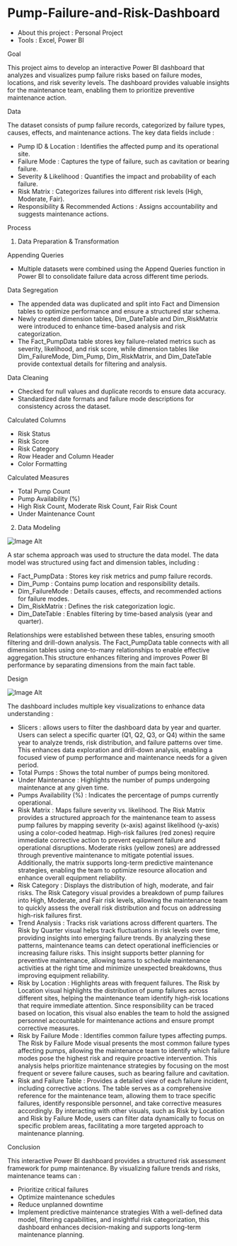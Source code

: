 # Pump-Failure-and-Risk-Dashboard

- About this project : Personal Project
- Tools : Excel, Power BI

Goal

This project aims to develop an interactive Power BI dashboard that analyzes and visualizes pump failure risks based on failure modes, locations, and risk severity levels. The dashboard provides valuable insights for the maintenance team, enabling them to prioritize preventive maintenance action.

Data

The dataset consists of pump failure records, categorized by failure types, causes, effects, and maintenance actions. The key data fields include :
- Pump ID & Location : Identifies the affected pump and its operational site.
- Failure Mode : Captures the type of failure, such as cavitation or bearing failure.
- Severity & Likelihood : Quantifies the impact and probability of each failure.
- Risk Matrix : Categorizes failures into different risk levels (High, Moderate, Fair).
- Responsibility & Recommended Actions : Assigns accountability and suggests maintenance actions.

Process

1. Data Preparation & Transformation

Appending Queries
- Multiple datasets were combined using the Append Queries function in Power BI to consolidate failure data across different time periods.

Data Segregation
- The appended data was duplicated and split into Fact and Dimension tables to optimize performance and ensure a structured star schema.
- Newly created dimension tables, Dim_DateTable and Dim_RiskMatrix were introduced to enhance time-based analysis and risk categorization.
- The Fact_PumpData table stores key failure-related metrics such as severity, likelihood, and risk score, while dimension tables like Dim_FailureMode, Dim_Pump, Dim_RiskMatrix, and Dim_DateTable provide contextual details for filtering and analysis.

Data Cleaning

- Checked for null values and duplicate records to ensure data accuracy.
- Standardized date formats and failure mode descriptions for consistency across the dataset.

Calculated Columns
- Risk Status
- Risk Score
- Risk Category
- Row Header and Column Header
- Color Formatting

Calculated Measures
- Total Pump Count
- Pump Availability (%)
- High Risk Count, Moderate Risk Count, Fair Risk Count
- Under Maintenance Count

2. Data Modeling

![Image Alt](https://github.com/maryamkamaruddin/Pump-Failure-and-Risk-Dashboard/blob/7cafb52de75511250fb1dd4112ae457b0f0a4f98/Data%20Model%20-%20Star%20Schema.JPG)













A star schema approach was used to structure the data model. The data model was structured using fact and dimension tables, including :
- Fact_PumpData : Stores key risk metrics and pump failure records.
- Dim_Pump : Contains pump location and responsibility details.
- Dim_FailureMode : Details causes, effects, and recommended actions for failure modes.
- Dim_RiskMatrix : Defines the risk categorization logic.
- Dim_DateTable : Enables filtering by time-based analysis (year and quarter).

Relationships were established between these tables, ensuring smooth filtering and drill-down analysis. The Fact_PumpData table connects with all dimension tables using one-to-many relationships to enable effective aggregation.This structure enhances filtering and improves Power BI performance by separating dimensions from the main fact table.

Design

![Image Alt](https://github.com/maryamkamaruddin/Pump-Failure-and-Risk-Dashboard/blob/d223fd8a9318cd0d654e5ea3fdf380be060c456e/Pump%20Failure%20and%20Risk%20Dashboard.jpg)





The dashboard includes multiple key visualizations to enhance data understanding :
- Slicers : allows users to filter the dashboard data by year and quarter. Users can select a specific quarter (Q1, Q2, Q3, or Q4) within the same year to analyze trends, risk distribution, and failure patterns over time. This enhances data exploration and drill-down analysis, enabling a focused view of pump performance and maintenance needs for a given period.
- Total Pumps : Shows the total number of pumps being monitored.
- Under Maintenance : Highlights the number of pumps undergoing maintenance at any given time.
- Pumps Availability (%) : Indicates the percentage of pumps currently operational.
- Risk Matrix  : Maps failure severity vs. likelihood. The Risk Matrix provides a structured approach for the maintenance team to assess pump failures by mapping severity (x-axis) against likelihood (y-axis) using a color-coded heatmap. High-risk failures (red zones) require immediate corrective action to prevent equipment failure and operational disruptions. Moderate risks (yellow zones) are addressed through preventive maintenance to mitigate potential issues. Additionally, the matrix supports long-term predictive maintenance strategies, enabling the team to optimize resource allocation and enhance overall equipment reliability.
- Risk Category : Displays the distribution of high, moderate, and fair risks. The Risk Category visual provides a breakdown of pump failures into High, Moderate, and Fair risk levels, allowing the maintenance team to quickly assess the overall risk distribution and focus on addressing high-risk failures first.
- Trend Analysis : Tracks risk variations across different quarters. The Risk by Quarter visual helps track fluctuations in risk levels over time, providing insights into emerging failure trends. By analyzing these patterns, maintenance teams can detect operational inefficiencies or increasing failure risks. This insight supports better planning for preventive maintenance, allowing teams to schedule maintenance activities at the right time and minimize unexpected breakdowns, thus improving equipment reliability.
- Risk by Location : Highlights areas with frequent failures. The Risk by Location visual highlights the distribution of pump failures across different sites, helping the maintenance team identify high-risk locations that require immediate attention. Since responsibility can be traced based on location, this visual also enables the team to hold the assigned personnel accountable for maintenance actions and ensure prompt corrective measures.
- Risk by Failure Mode : Identifies common failure types affecting pumps. The Risk by Failure Mode visual presents the most common failure types affecting pumps, allowing the maintenance team to identify which failure modes pose the highest risk and require proactive intervention. This analysis helps prioritize maintenance strategies by focusing on the most frequent or severe failure causes, such as bearing failure and cavitation.
- Risk and Failure Table : Provides a detailed view of each failure incident, including corrective actions.  The table serves as a comprehensive reference for the maintenance team, allowing them to trace specific failures, identify responsible personnel, and take corrective measures accordingly. By interacting with other visuals, such as Risk by Location and Risk by Failure Mode, users can filter data dynamically to focus on specific problem areas, facilitating a more targeted approach to maintenance planning.

Conclusion

This interactive Power BI dashboard provides a structured risk assessment framework for pump maintenance. By visualizing failure trends and risks, maintenance teams can :
- Prioritize critical failures
- Optimize maintenance schedules
- Reduce unplanned downtime
- Implement predictive maintenance strategies
With a well-defined data model, filtering capabilities, and insightful risk categorization, this dashboard enhances decision-making and supports long-term maintenance planning.

